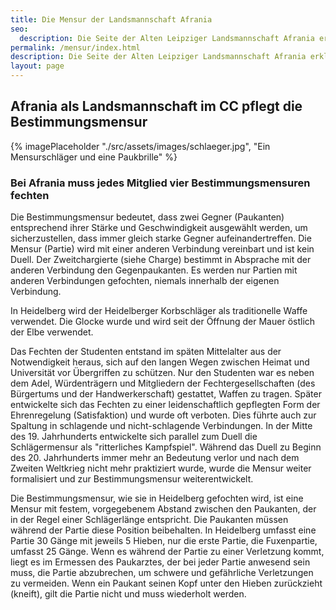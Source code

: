 ```yaml
---
title: Die Mensur der Landsmannschaft Afrania
seo:
  description: Die Seite der Alten Leipziger Landsmannschaft Afrania erklärt die Tradition der Bestimmungsmensur in Heidelberg. Sie beschreibt, wie Mitglieder in fairen Kämpfen mit traditionellen Waffen gegeneinander antreten, die Geschichte des Fechtens unter Studenten und die Bedeutung der Mensur für die Verbindungskultur. Die Seite betont die Sicherheitsaspekte und Formalitäten dieser Tradition​
permalink: /mensur/index.html
description: Die Seite der Alten Leipziger Landsmannschaft Afrania erklärt die Tradition der Bestimmungsmensur in Heidelberg. Sie beschreibt, wie Mitglieder in fairen Kämpfen mit traditionellen Waffen gegeneinander antreten, die Geschichte des Fechtens unter Studenten und die Bedeutung der Mensur für die Verbindungskultur. Die Seite betont die Sicherheitsaspekte und Formalitäten dieser Tradition​
layout: page
---
```


## Afrania als Landsmannschaft im CC pflegt die Bestimmungsmensur

{% imagePlaceholder "./src/assets/images/schlaeger.jpg", "Ein Mensurschläger und eine Paukbrille" %}

### Bei Afrania muss jedes Mitglied vier Bestimmungsmensuren fechten

Die Bestimmungsmensur bedeutet, dass zwei Gegner (Paukanten) entsprechend ihrer Stärke und Geschwindigkeit ausgewählt werden, um sicherzustellen, dass immer gleich starke Gegner aufeinandertreffen. Die Mensur (Partie) wird mit einer anderen Verbindung vereinbart und ist kein Duell. Der Zweitchargierte (siehe Charge) bestimmt in Absprache mit der anderen Verbindung den Gegenpaukanten. Es werden nur Partien mit anderen Verbindungen gefochten, niemals innerhalb der eigenen Verbindung.

In Heidelberg wird der Heidelberger Korbschläger als traditionelle Waffe verwendet. Die Glocke wurde und wird seit der Öffnung der Mauer östlich der Elbe verwendet.

Das Fechten der Studenten entstand im späten Mittelalter aus der Notwendigkeit heraus, sich auf den langen Wegen zwischen Heimat und Universität vor Übergriffen zu schützen. Nur den Studenten war es neben dem Adel, Würdenträgern und Mitgliedern der Fechtergesellschaften (des Bürgertums und der Handwerkerschaft) gestattet, Waffen zu tragen. Später entwickelte sich das Fechten zu einer leidenschaftlich gepflegten Form der Ehrenregelung (Satisfaktion) und wurde oft verboten. Dies führte auch zur Spaltung in schlagende und nicht-schlagende Verbindungen. In der Mitte des 19. Jahrhunderts entwickelte sich parallel zum Duell die Schlägermensur als "ritterliches Kampfspiel". Während das Duell zu Beginn des 20. Jahrhunderts immer mehr an Bedeutung verlor und nach dem Zweiten Weltkrieg nicht mehr praktiziert wurde, wurde die Mensur weiter formalisiert und zur Bestimmungsmensur weiterentwickelt.

Die Bestimmungsmensur, wie sie in Heidelberg gefochten wird, ist eine Mensur mit festem, vorgegebenem Abstand zwischen den Paukanten, der in der Regel einer Schlägerlänge entspricht. Die Paukanten müssen während der Partie diese Position beibehalten. In Heidelberg umfasst eine Partie 30 Gänge mit jeweils 5 Hieben, nur die erste Partie, die Fuxenpartie, umfasst 25 Gänge. Wenn es während der Partie zu einer Verletzung kommt, liegt es im Ermessen des Paukarztes, der bei jeder Partie anwesend sein muss, die Partie abzubrechen, um schwere und gefährliche Verletzungen zu vermeiden. Wenn ein Paukant seinen Kopf unter den Hieben zurückzieht (kneift), gilt die Partie nicht und muss wiederholt werden.
